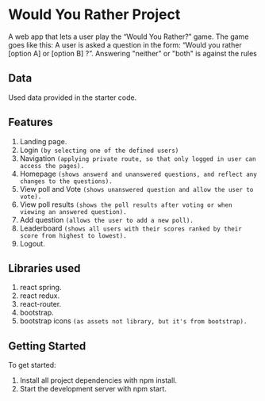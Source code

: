 # Would You Rather Project

A web app that lets a user play the “Would You Rather?” game. The game goes like this: A user is asked a question in the form: “Would you rather [option A] or [option B] ?”. Answering "neither" or "both" is against the rules

## Data

Used data provided in the starter code.

## Features
1. Landing page.
1. Login `(by selecting one of the defined users)`
1. Navigation `(applying private route, so that only logged in user can access the pages).`
1. Homepage `(shows answerd and unanswered questions, and reflect any changes to the questions).`
1. View poll and Vote `(shows unanswered question and allow the user to vote).`
1. View poll results `(shows the poll results after voting or when viewing an answered question).`
1. Add question `(allows the user to add a new poll).`
1. Leaderboard `(shows all users with their scores ranked by their score from highest to lowest).`
1. Logout.

## Libraries used
1. react spring.
1. react redux.
1. react-router.
1. bootstrap.
1. bootstrap icons `(as assets not library, but it's from bootstrap).`

## Getting Started

To get started:

1. Install all project dependencies with npm install.
1. Start the development server with npm start.

